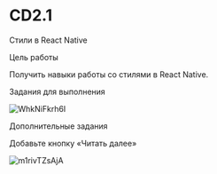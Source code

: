# CD2.1

Стили в React Native

Цель работы

Получить навыки работы со стилями в React Native.

Задания для выполнения

![WhkNiFkrh6I](https://user-images.githubusercontent.com/70980145/161095322-b1113b5d-9700-493f-b721-e2664845dc6b.jpg)


Дополнительные задания

Добавьте кнопку «Читать далее» 

![m1rivTZsAjA](https://user-images.githubusercontent.com/70980145/161095379-947ca3da-9738-4452-8c56-9cd7e5498e86.jpg)



